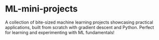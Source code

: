 # ML-mini-projects
A collection of bite-sized machine learning projects showcasing practical applications, built from scratch with gradient descent and Python. Perfect for learning and experimenting with ML fundamentals!


